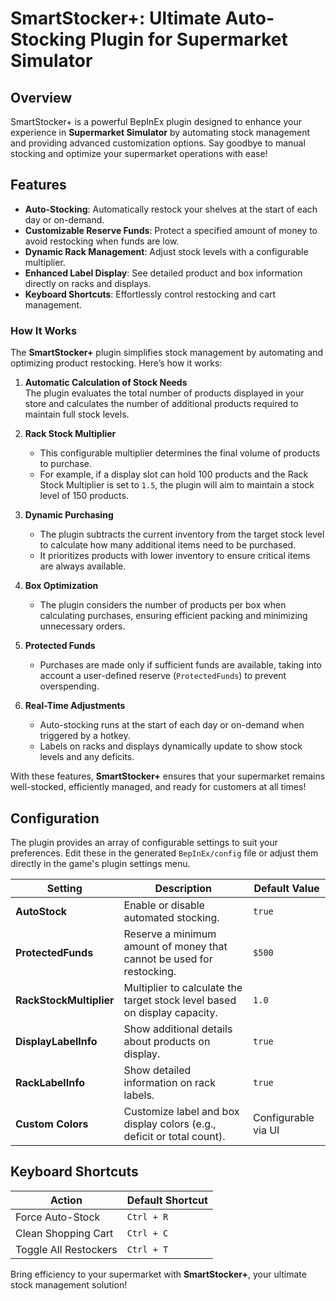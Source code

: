 # **SmartStocker+**: Ultimate Auto-Stocking Plugin for Supermarket Simulator

## Overview

SmartStocker+ is a powerful BepInEx plugin designed to enhance your experience in **Supermarket Simulator** by automating stock management and providing advanced customization options. Say goodbye to manual stocking and optimize your supermarket operations with ease!

## Features

- **Auto-Stocking**: Automatically restock your shelves at the start of each day or on-demand.
- **Customizable Reserve Funds**: Protect a specified amount of money to avoid restocking when funds are low.
- **Dynamic Rack Management**: Adjust stock levels with a configurable multiplier.
- **Enhanced Label Display**: See detailed product and box information directly on racks and displays.
- **Keyboard Shortcuts**: Effortlessly control restocking and cart management.

### How It Works

The **SmartStocker+** plugin simplifies stock management by automating and optimizing product restocking. Here’s how it works:

1. **Automatic Calculation of Stock Needs**  
   The plugin evaluates the total number of products displayed in your store and calculates the number of additional products required to maintain full stock levels.

2. **Rack Stock Multiplier**  
   - This configurable multiplier determines the final volume of products to purchase.  
   - For example, if a display slot can hold 100 products and the Rack Stock Multiplier is set to `1.5`, the plugin will aim to maintain a stock level of 150 products.

3. **Dynamic Purchasing**  
   - The plugin subtracts the current inventory from the target stock level to calculate how many additional items need to be purchased.  
   - It prioritizes products with lower inventory to ensure critical items are always available.

4. **Box Optimization**  
   - The plugin considers the number of products per box when calculating purchases, ensuring efficient packing and minimizing unnecessary orders.

5. **Protected Funds**  
   - Purchases are made only if sufficient funds are available, taking into account a user-defined reserve (`ProtectedFunds`) to prevent overspending.

6. **Real-Time Adjustments**  
   - Auto-stocking runs at the start of each day or on-demand when triggered by a hotkey.  
   - Labels on racks and displays dynamically update to show stock levels and any deficits.

With these features, **SmartStocker+** ensures that your supermarket remains well-stocked, efficiently managed, and ready for customers at all times!

## Configuration

The plugin provides an array of configurable settings to suit your preferences. Edit these in the generated `BepInEx/config` file or adjust them directly in the game's plugin settings menu.

| Setting                 | Description                                                               | Default Value       |
| ----------------------- | ------------------------------------------------------------------------- | ------------------- |
| **AutoStock**           | Enable or disable automated stocking.                                     | `true`              |
| **ProtectedFunds**      | Reserve a minimum amount of money that cannot be used for restocking.     | `$500`              |
| **RackStockMultiplier** | Multiplier to calculate the target stock level based on display capacity. | `1.0`               |
| **DisplayLabelInfo**    | Show additional details about products on display.                        | `true`              |
| **RackLabelInfo**       | Show detailed information on rack labels.                                 | `true`              |
| **Custom Colors**       | Customize label and box display colors (e.g., deficit or total count).    | Configurable via UI |

## Keyboard Shortcuts

| Action                | Default Shortcut |
| --------------------- | ---------------- |
| Force Auto-Stock      | `Ctrl + R`       |
| Clean Shopping Cart   | `Ctrl + C`       |
| Toggle All Restockers | `Ctrl + T`       |


Bring efficiency to your supermarket with **SmartStocker+**, your ultimate stock management solution!
